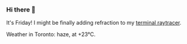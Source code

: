 ### Hi there :wave:

It's Friday! I might be finally adding refraction to my [terminal raytracer](https://github.com/bewuethr/bash-raytracer).

Weather in Toronto: haze, at +23°C.
